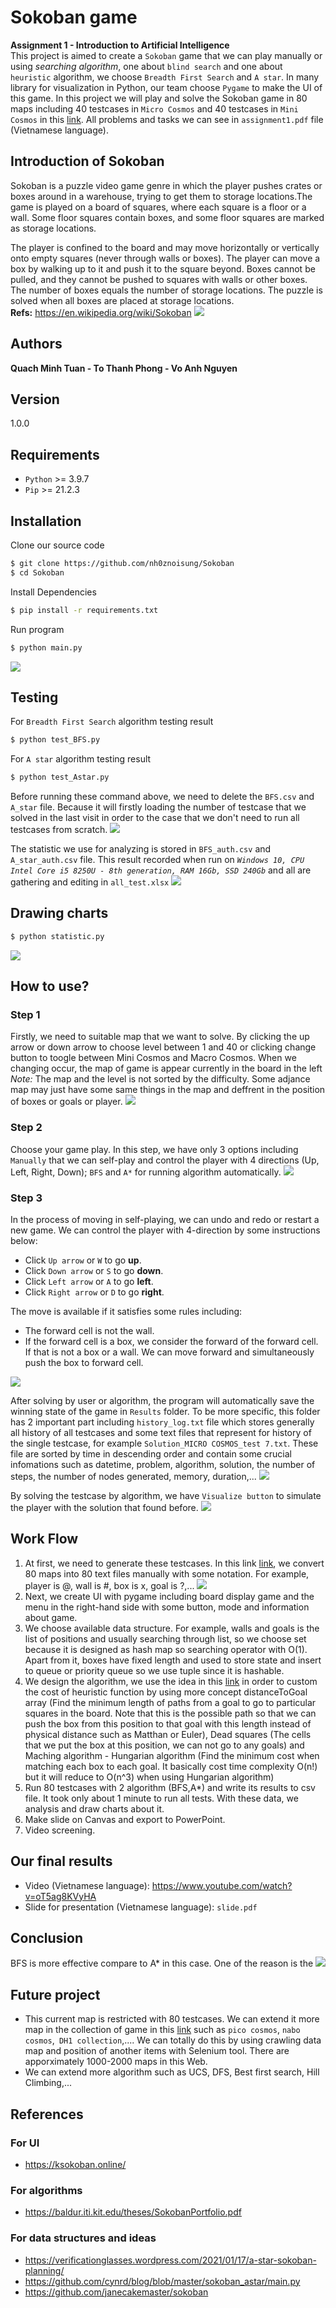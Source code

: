 # Sokoban game
**Assignment 1 - Introduction to Artificial Intelligence**  
This project is aimed to create a `Sokoban` game that we can play manually or using *searching algorithm*, one about `blind search` and one about `heuristic` algorithm, we choose `Breadth First Search` and `A star`. In many library for visualization in Python, our team choose `Pygame` to make the UI of this game. In this project we will play and solve the Sokoban game in 80 maps including 40 testcases in `Micro Cosmos` and 40 testcases in `Mini Cosmos` in this [link](https://ksokoban.online/). All problems and tasks we can see in `assignment1.pdf` file (Vietnamese language).

## Introduction of Sokoban
Sokoban is a puzzle video game genre in which the player pushes crates or boxes around in a warehouse, trying to get them to storage locations.The game is played on a board of squares, where each square is a floor or a wall. Some floor squares contain boxes, and some floor squares are marked as storage locations.

The player is confined to the board and may move horizontally or vertically onto empty squares (never through walls or boxes). The player can move a box by walking up to it and push it to the square beyond. Boxes cannot be pulled, and they cannot be pushed to squares with walls or other boxes. The number of boxes equals the number of storage locations. The puzzle is solved when all boxes are placed at storage locations.  
**Refs:** https://en.wikipedia.org/wiki/Sokoban
![](Images/sokoban.png)

## Authors 
**Quach Minh Tuan - To Thanh Phong - Vo Anh Nguyen**

## Version
1.0.0

## Requirements
+ `Python` >= 3.9.7
+ `Pip` >= 21.2.3
  

## Installation
Clone our source code
```sh
$ git clone https://github.com/nh0znoisung/Sokoban
$ cd Sokoban
```

Install Dependencies
```sh
$ pip install -r requirements.txt
```

Run program

```sh
$ python main.py
```
![](Images/main.png)
## Testing
For `Breadth First Search` algorithm testing result
```sh
$ python test_BFS.py
```
For `A star` algorithm testing result
```sh
$ python test_Astar.py
```
Before running these command above, we need to delete the `BFS.csv` and `A_star` file. Because it will firstly loading the number of testcase that we solved in the last visit in order to the case that we don't need to run all testcases from scratch.
![](Images/BFS.png)

The statistic we use for analyzing is stored in `BFS_auth.csv` and `A_star_auth.csv` file. This result recorded when run on *`Windows 10, CPU Intel Core i5 8250U - 8th generation, RAM 16Gb, SSD 240Gb`* and all are gathering and editing in `all_test.xlsx`
![](Images/all_test.png)
## Drawing charts
```sh
$ python statistic.py
```
![](Charts/memory_MICRO%20COSMOS.png)
## How to use?
### Step 1
Firstly, we need to suitable map that we want to solve. By clicking the up arrow or down arrow to choose level between 1 and 40 or clicking change button to toogle between Mini Cosmos and Macro Cosmos.  When we changing occur, the map of game is appear currently in the board in the left
*Note:* The map and the level is not sorted by the difficulty. Some adjance map may just have some same things in the map and deffrent in the position of boxes or goals or player.
![](Images/step1.png)
### Step 2
Choose your game play. In this step, we have only 3 options including `Manually` that we can self-play and control the player with 4 directions (Up, Left, Right, Down); `BFS` and `A*` for running algorithm automatically.
![](Images/step2.png)

### Step 3
In the process of moving in self-playing, we can undo and redo or restart a new game. We can control the player with 4-direction by some instructions below:
+ Click `Up arrow` or `W` to go **up**.
+ Click `Down arrow` or `S` to go **down**.
+ Click `Left arrow` or `A` to go **left**.
+ Click `Right arrow` or `D` to go **right**.

The move is available if it satisfies some rules including:  
+ The forward cell is not the wall.
+ If the forward cell is a box, we consider the forward of the forward cell. If that is not a box or a wall. We can move forward and simultaneously push the box to forward cell.

![](Images/step3.png)

After solving by user or algorithm, the program will automatically save the winning state of the game in `Results` folder. To be more specific, this folder has 2 important part including `history_log.txt` file which stores generally all history of all testcases and some text files that represent for history of the single testcase, for example `Solution_MICRO COSMOS_test 7.txt`. These file are sorted by time in descending order and contain some crucial infomations such as datetime, problem, algorithm, solution, the number of steps, the number of nodes generated, memory, duration,...
![](Images/history_log.png)

By solving the testcase by algorithm, we have `Visualize button` to simulate the player with the solution that found before.
![](Images/step3-BFS.png)
## Work Flow
1. At first, we need to generate these testcases. In this link [link](https://ksokoban.online/), we convert 80 maps into 80 text files manually with some notation. For example, player is @, wall is #, box is x, goal is ?,...
![](Images/testcase.png)
2. Next, we create UI with pygame including board display game and the menu in the right-hand side with some button, mode and information about game.
3. We choose available data structure. For example, walls and goals is the list of positions and usually searching through list, so we choose set because it is designed as hash map so searching operator with O(1). Apart from it, boxes have fixed length and used to store state and insert to queue or priority queue so we use tuple since it is hashable.
4. We design the algorithm, we use the idea in this [link](https://baldur.iti.kit.edu/theses/SokobanPortfolio.pdf) in order to custom the cost of heuristic function by using more concept distanceToGoal array (Find the minimum length of paths from a goal to go to particular squares in the board. Note that this is the possible path so that we can push the box from this position to that goal with this length instead of physical distance such as Matthan or Euler), Dead squares (The cells that we put the box at this position, we can not go to any goals) and Maching algorithm - Hungarian algorithm (Find the minimum cost when matching each box to each goal. It basically cost time complexity O(n!) but it will reduce to O(n^3) when using Hungarian algorithm) 
5. Run 80 testcases with 2 algorithm (BFS,A*) and write its results to csv file. It took only about 1 minute to run all tests. With these data, we analysis and draw charts about it. 
6. Make slide on Canvas and export to PowerPoint.
7. Video screening.


## Our final results
+ Video (Vietnamese language): https://www.youtube.com/watch?v=oT5ag8KVyHA
+ Slide for presentation (Vietnamese language): `slide.pdf`

## Conclusion
BFS is more effective compare to A* in this case. One of the reason is the 
![](Charts/Average.png)

## Future project
+ This current map is restricted with 80 testcases. We can extend it more map in the collection of game in this [link](https://ksokoban.online/) such as `pico cosmos`, `nabo cosmos`,` DH1 collection`,.... We can totally do this by using crawling data map and position of another items with Selenium tool. There are apporximately 1000-2000 maps in this Web.
+ We can extend more algorithm such as UCS, DFS, Best first search, Hill Climbing,...


## References
### For UI
+ https://ksokoban.online/
### For algorithms
+ https://baldur.iti.kit.edu/theses/SokobanPortfolio.pdf
### For data structures and ideas
+  https://verificationglasses.wordpress.com/2021/01/17/a-star-sokoban-planning/
+ https://github.com/cynrd/blog/blob/master/sokoban_astar/main.py
+ https://github.com/janecakemaster/sokoban

